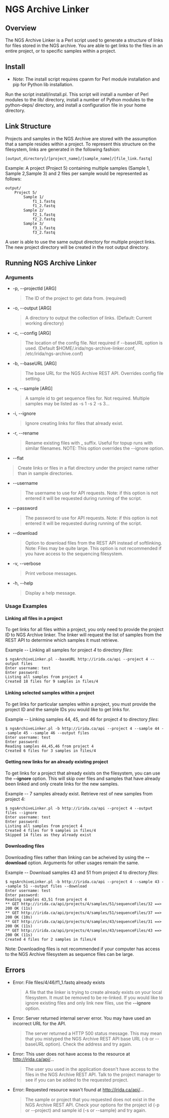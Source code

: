 # NGS Archive Linker
## Overview
The NGS Archive Linker is a Perl script used to generate a structure of links for files stored in the NGS archive.  You are able to get links to the files in an entire project, or to specific samples within a project.

## Install

* *Note*: The install script requires cpanm for Perl module installation and pip for Python lib installation.

Run the script install/install.pl.  This script will install a number of Perl modules to the lib/ directory, install a number of Python modules to the python-deps/ directory, and install a configuration file in your home directory.

## Link Structure
Projects and samples in the NGS Archive are stored with the assumption that a sample resides within a project.  To represent this structure on the filesystem, links are generated in the following fashion:

	[output_directory]/[project_name]/[sample_name]/[file_link.fastq]

Example: A project (Project 5) containing multiple samples (Sample 1, Sample 2,Sample 3) and 2 files per sample would be represented as follows:

	output/
		Project 5/
			Sample 1/
				f1_1.fastq
				f1_2.fastq
			Sample 2/
				f2_1.fastq
				f2_2.fastq
			Sample 3/
				f3_1.fastq
				f3_2.fastq

A user is able to use the same output directory for multiple project links.  The new project directory will be created in the root output directory.

## Running NGS Archive Linker
### Arguments
* -p, --projectId [ARG]
  > The ID of the project to get data from. (required)

* -o, --output [ARG]
  > A directory to output the collection of links. (Default: Current working directory)

* -c, --config [ARG]
  > The location of the config file. Not required if --baseURL option is used. (Default $HOME/.irida/ngs-archive-linker.conf, /etc/irida/ngs-archive.conf)

* -b, --baseURL [ARG]
  > The base URL for the NGS Archive REST API.  Overrides config file setting.

* -s, --sample [ARG]
  > A sample id to get sequence files for.  Not required.  Multiple samples may be listed as -s 1 -s 2 -s 3...

* -i, --ignore
  > Ignore creating links for files that already exist.

* -r, --rename
  > Rename existing files with _<number> suffix. Useful for topup runs with similar filenames. NOTE: This option overrides the --ignore option.

*  --flat  
  > Create links or files in a flat directory under the project name rather than in sample directories.


* --username
  > The username to use for API requests.  Note: if this option is not entered it will be requested during running of the script.

* --password
  >The password to use for API requests.  Note: if this option is not entered it will be requested during running of the script.

* --download
  > Option to download files from the REST API instead of softlinking.  Note: Files may be quite large.  This option is not recommended if you have access to the sequencing filesystem.

* -v, --verbose
  > Print verbose messages.

* -h, --help
  > Display a help message.

### Usage Examples
#### Linking all files in a project
To get links for all files within a project, you only need to provide the project ID to NGS Archive linker.  The linker will request the list of samples from the REST API to determine which samples it must retrieve.

Example -- Linking all samples for project *4* to directory *files*:

	$ ngsArchiveLinker.pl --baseURL http://irida.ca/api --project 4 --output files
	Enter username: test
	Enter password: 
	Listing all samples from project 4
	Created 18 files for 9 samples in files/4

#### Linking selected samples within a project
To get links for particular samples within a project, you must provide the project ID and the sample IDs you would like to get links for.
	
Example -- Linking samples 44, 45, and 46 for project *4* to directory *files*:

	$ ngsArchiveLinker.pl -b http://irida.ca/api --project 4 --sample 44 --sample 45 --sample 46 --output files
	Enter username: test
	Enter password: 
	Reading samples 44,45,46 from project 4
	Created 6 files for 3 samples in files/4

#### Getting new links for an already existing project
To get links for a project that already exists on the filesystem, you can use the **--ignore** option.  This will skip over files and samples that have already been linked and only create links for the new samples.

Example -- 7 samples already exist.  Retrieve rest of new samples from project 4:

	$ ngsArchiveLinker.pl -b http://irida.ca/api --project 4 --output files --ignore
	Enter username: test
	Enter password: 
	Listing all samples from project 4
	Created 4 files for 9 samples in files/4
	Skipped 14 files as they already exist

#### Downloading files
Downloading files rather than linking can be acheived by using the **--download** option.  Arguments for other usages remain the same.

Example -- Download samples 43 and 51 from project *4* to directory *files*:

	$ ngsArchiveLinker.pl -b http://irida.ca/api --project 4 --sample 43 --sample 51 --output files --download
	Enter username: test
	Enter password: 
	Reading samples 43,51 from project 4
	** GET http://irida.ca/api/projects/4/samples/51/sequenceFiles/32 ==> 200 OK (11s)
	** GET http://irida.ca/api/projects/4/samples/51/sequenceFiles/37 ==> 200 OK (10s)
	** GET http://irida.ca/api/projects/4/samples/43/sequenceFiles/31 ==> 200 OK (11s)
	** GET http://irida.ca/api/projects/4/samples/43/sequenceFiles/43 ==> 200 OK (11s)
	Created 4 files for 2 samples in files/4

Note: Downloading files is not recommended if your computer has access to the NGS Archive filesystem as sequence files can be large.

## Errors
* Error: File files/4/46/f1_1.fastq already exists
  > A file that the linker is trying to create already exists on your local filesystem.  It must be removed to be re-linked.  If you would like to ignore existing files and only link new files, use the **--ignore** option.

* Error: Server returned internal server error.  You may have used an incorrect URL for the API.
  > The server returned a HTTP 500 status message.  This may mean that you mistyped the NGS Archive REST API base URL (-b or --baseURL option).  Check the address and try again.

* Error: This user does not have access to the resource at http://irida.ca/api/...
  > The user you used in the application doesn't have access to the files in the NGS Archive REST API.  Talk to the project manager to see if you can be added to the requested project.

* Error: Requested resource wasn't found at http://irida.ca/api/...
  > The sample or project that you requested does not exist in the NGS Archive REST API.  Check your options for the project id (-p or --project) and sample id (-s or --sample) and try again.
